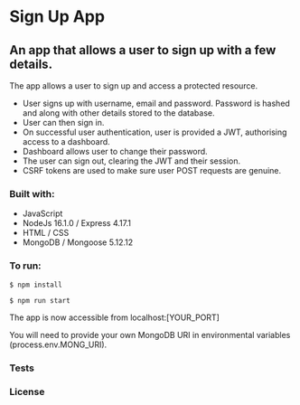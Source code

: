 # Sign Up App

## An app that allows a user to sign up with a few details. 

The app allows a user to sign up and access a protected resource.
- User signs up with username, email and password. Password is hashed and along with other details stored to the database.
- User can then sign in.
- On successful user authentication, user is provided a JWT, authorising access to a dashboard.
- Dashboard allows user to change their password.
- The user can sign out, clearing the JWT and their session.
- CSRF tokens are used to make sure user POST requests are genuine.

### Built with:
- JavaScript
- NodeJs 16.1.0 / Express 4.17.1
- HTML / CSS
- MongoDB / Mongoose 5.12.12

### To run:

```
$ npm install
```

```
$ npm run start
```

The app is now accessible from localhost:[YOUR_PORT]

You will need to provide your own MongoDB URI in environmental variables (process.env.MONG_URI).

### Tests


### License 
